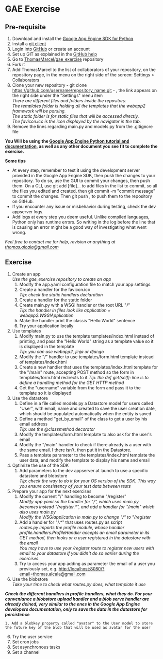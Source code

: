 GAE Exercise
============

Pre-requisite
-------------

1. Download and install the [Google App Engine SDK for Python](https://developers.google.com/appengine/downloads)
1. Install a [git client](http://git-scm.com/downloads)
2. Login into [GitHub](https://github.com) or create an account
3. Set up GIT as explained in the [GitHub help](https://help.github.com/articles/set-up-git)
4. Go to [ThomasMarcel/gae_exercise](https://github.com/ThomasMarcel/gae_exercise) repository
5. Fork it
6. Add ThomasMarcel to the list of collaborators of your repository, on the repository page, in the menu on the right side of the screen: Settings > Collaborators
7. Clone your new repository - git clone https://github.com/username/repository_name.git - , the link appears on the right side under the "Settings" menu item  
_There are different files and folders inside the repository.  
The templates folder is holding all the templates that the webapp2 framework will be parsing.  
The static folder is for static files that will be accessed directly.  
The favicon.ico is the icon displayed by the navigator in the tab._  
8. Remove the lines regarding main.py and models.py from the .gitignore file
  
__You Will be using the [Google App Engine Python tutorial and documentation](https://developers.google.com/appengine/docs/python/gettingstartedpython27/introduction), as well as any other document you see fit to complete the exercise.__  
  
**Some tips**  
* At every step, remember to test it using the development server provided in the Google App Engine SDK, then push the changes to your repository. To do so, use the GUI to commit your changes, then push them. On a CLI, use git add [file]... to add files in the list to commit, so all the files you edited and created. then git commit -m "commit message" to commit the changes. Then git push , to push them to the repository on GitHub.
* If you encounter any issue or misbehavior during testing, check the dev appserver logs.
* Add logs at every step you deem useful. Unlike compiled languages, Python only has runtime errors. So writing in the log before the line that is causing an error might be a good way of investigating what went wrong.
  
*Feel free to contact me for help, revision or anything at thomas.alcala@gmail.com*

Exercise
--------
1. Create an app  
*Use the gae_exercise repository to create an app*  
	1. Modify the app.yaml configuration file to match your app settings
	2. Create a handler for the favicon.ico  
*Tip: check the static handlers declaration*
	3. Create a handler for the static folder
	4. Create main.py with a WSGI handler or the root URL "/"  
*Tip: the handler in files look like application = webapp2.WSGIApplication*
	5. Make the handler print the classis "Hello World" sentence
	6. Try your application locally
2. Use templates
	1. Modify main.py to use the template templates/index.html instead of printing, and pass the "Hello World" string as a template value so it is displayed in the template  
*Tip: you can use webapp2, jinja or django*
	2. Modify the "/" handler to use templates/form.html template instead of templates/index.html
	3. Create a new handler that uses the templates/index.html template for the "/main" route, accepting POST method so the form in templates/form.html redirects to it
*Tip: the def get(self): line is to define a handling method for the GET HTTP method*
	4. Get the "username" variable from the form and pass it to the template so it is displayed
3. Use the datastore
	1. Define in a file called models.py a Datastore model for users called "User", with email, name and created to save the user creation date, which should be populated automatically when the entity is saved
	2. Define a method "get_by_email" of the class to get a user by his email address  
*Tip: use the @classmethod decorator*
	3. Modify the templates/form.html template to also ask for the user's email
	4. Modify the "/main" handler to check if there already is a user with the same email. I there isn't, then put it in the Datastore.
	5. Pass a template parameter to the templates/index.html template the user data, and modify the template to display his name and email
3. Optimize the use of the SDK
	1. Add parameters to the dev appserver at launch to use a specific datastore and blobstore  
*Tip: check the way to do it for your OS version of the SDK. This way you ensure consistency of your test data between tests*
4. Prepare your app for the next exercises
	1. Modify the current "/" handling to become "/register"  
_Modify app.yaml so the handler for "/", which uses main.py becomes instead "/register.*", and add a handler for "/main" which also uses main.py  
Modify the WSGIapplication in main.py to change "/" to "/register_
	2. Add a handler for "/.\*" that uses routes.py as script  
*routes.py imports the profile module, whose handler profile.handlers.ProfileHandler accepts an email parameter in its GET method, then looks or a  user registered in the datastore with the email  
You may have to use your /register route to register new users with email to your datastore if you didn't do so earlier during the exercises*
	4. Try to access your app adding as parameter the email of a user you previously set, e.g. [http://localhost:8080/?email=thomas.alcala@gmail.com](http://localhost:8080/?email=thomas.alcala@gmail.com)  
5. Use the blobstore  
_Take your time to check what routes.py does, what template it use_  
  
_**Check the different handlers in profile.handlers, what they do. For your conveniance a blobstore upload handler and a blob serve handler are already deined, very similar to the ones in the Google App Engine developers documentation, only to save the data in the datastore for persistence**_
  
	1. Add a blobkey property called "avatar" to the User model to store the future key of the blob that will be used as avatar for the user
6. Try the user service
7. Set cron jobs
8. Set asynchronous tasks
9. Set a channel
